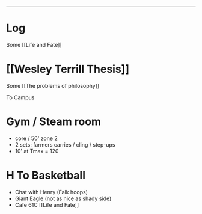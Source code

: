 

---

# Log


Some [[Life and Fate]]


# [[Wesley Terrill Thesis]]

Some [[The problems of philosophy]]

 To Campus

# Gym / Steam room
- core / 50' zone 2 
- 2 sets: farmers carries / cling / step-ups
- 10' at Tmax = 120

# H To Basketball
- Chat with Henry (Falk hoops)
- Giant Eagle (not as nice as shady side)
- Cafe 61C [[Life and Fate]]

